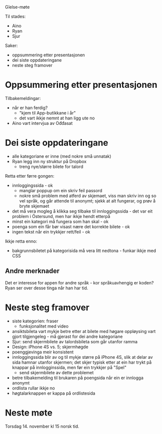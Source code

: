 Gïelse-møte

Til stades:
* Aino
* Ryan
* Sjur

Saker:
* oppsummering etter presentasjonen
* dei siste oppdateringane
* neste steg framover

# Oppsummering etter presentasjonen

Tilbakemeldingar:
* når er han ferdig?
    - "kjem til App-butikkane i år"
    - det vart ikkje nemnt at han ligg ute no
* Aino vart intervjua av Ođđasat

# Dei siste oppdateringane

* alle kategoriane er inne (med nokre små unnatak)
* Ryan legg inn ny struktur på Dropbox
    - treng nye/større bilete for talord

Retta etter førre gongen:
* innloggingssida - ok
    - manglar poppup om ein skriv feil passord
    - nokre små problem med atferd av skjemaet, viss man skriv inn og so vel språk, og går attende til anonymt; sjekk at alt fungerar, og prøv å bryte skjemaet
* det må vera mogleg å klikka seg tilbake til innloggingssida - det var eit problem i Östersund, men har ikkje hendt etterpå
* minst ein kategori må fungera som han skal - ok
* poenga som ein får bør visast nære det korrekte bilete - ok
* ingen tekst når ein trykkjer rett/feil - ok

Ikkje retta enno:
* bakgrunnsbiletet på kategorisida må vera litt nedtona - funkar ikkje med CSS

## Andre merknader

Det er interesse for appen for andre språk - kor språkuavhengig er koden? Ryan ser over desse tinga når han har tid.

# Neste steg framover

* siste kategorien: fraser
    - funksjonalitet med video
* ansiktsbileta vart mykje betre etter at bilete med høgare oppløysing vart
  gjort tilgjengeleg - må gjerast for dei andre kategoriane
* Sjur: send skjermbilete av talordsbileta som går utanfor ramma
* Design: iPhone 4S vs. 5; skjermhøgde
* poenggjevinga meir konsistent
* innloggingssida blir av og til mykje større på iPhone 4S, slik at delar av sida hamnar utanfor skjermen; det skjer typisk etter at ein har trykt på knappar på innlogginssida, men før ein trykkjer på "Spel"
    - send skjermbilete av dette problemet
* betre tilbakemelding til brukaren på poengsida når ein er innlogga anonymt
* ordlista rullar ikkje no
* høgtalarknappen er kappa på ordlistesida

# Neste møte

Torsdag 14. november kl 15 norsk tid.
